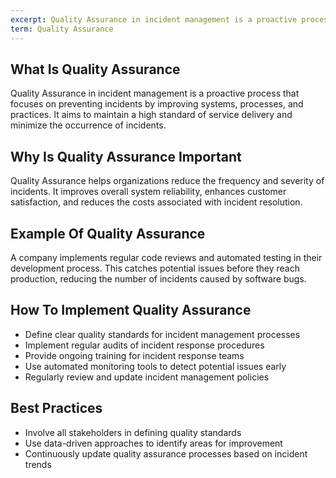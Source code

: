 ```yaml
---
excerpt: Quality Assurance in incident management is a proactive process that focuses on preventing incidents by improving systems, processes, and practices.
term: Quality Assurance
---
```

## What Is Quality Assurance

Quality Assurance in incident management is a proactive process that focuses on preventing incidents by improving systems, processes, and practices. It aims to maintain a high standard of service delivery and minimize the occurrence of incidents.

## Why Is Quality Assurance Important

Quality Assurance helps organizations reduce the frequency and severity of incidents. It improves overall system reliability, enhances customer satisfaction, and reduces the costs associated with incident resolution.

## Example Of Quality Assurance

A company implements regular code reviews and automated testing in their development process. This catches potential issues before they reach production, reducing the number of incidents caused by software bugs.

## How To Implement Quality Assurance

- Define clear quality standards for incident management processes
- Implement regular audits of incident response procedures
- Provide ongoing training for incident response teams
- Use automated monitoring tools to detect potential issues early
- Regularly review and update incident management policies

## Best Practices

- Involve all stakeholders in defining quality standards
- Use data-driven approaches to identify areas for improvement
- Continuously update quality assurance processes based on incident trends